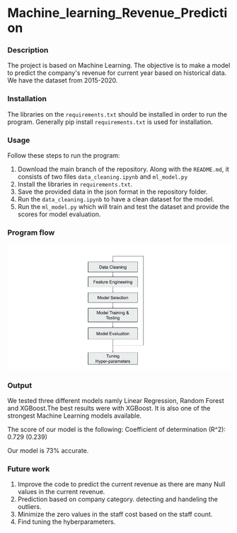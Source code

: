 # Machine_learning_Revenue_Prediction

### Description  

The project is based on Machine Learning. The objective is to make a model to predict the company's revenue for current year based on historical data. We have the dataset from 2015-2020. 

### Installation
The libraries on the `requirements.txt` should be installed in order to run the program.
Generally pip install `requirements.txt` is used for installation.

### Usage  
Follow these steps to run the program:

1. Download the main branch of the repository. Along with the `README.md`, it consists of two files `data_cleaning.ipynb` and `ml_model.py`
2. Install the libraries in `requirements.txt`.
3. Save the provided data in the json format in the repository folder.
4. Run the `data_cleaning.ipynb` to have a clean dataset for the model.
5. Run the `ml_model.py` which will train and test the dataset and provide the scores for model evaluation.

### Program flow  
![flowchart](Machine_Learning_Workflow.jpg)

### Output
We tested three different models namly Linear Regression, Random Forest and XGBoost.The best results were with XGBoost. It is also one of the strongest Machine Learning models available.

The score of our model is the following:
Coefficient of determination (R^2): 0.729 (0.239)

Our model is 73% accurate. 

### Future work
1. Improve the code to predict the current revenue as there are many Null values in the current revenue.
2. Prediction based on company category. detecting and handeling the outliers.
3. Minimize the zero values in the staff cost based on the staff count.
4. Find tuning the hyberparameters.




